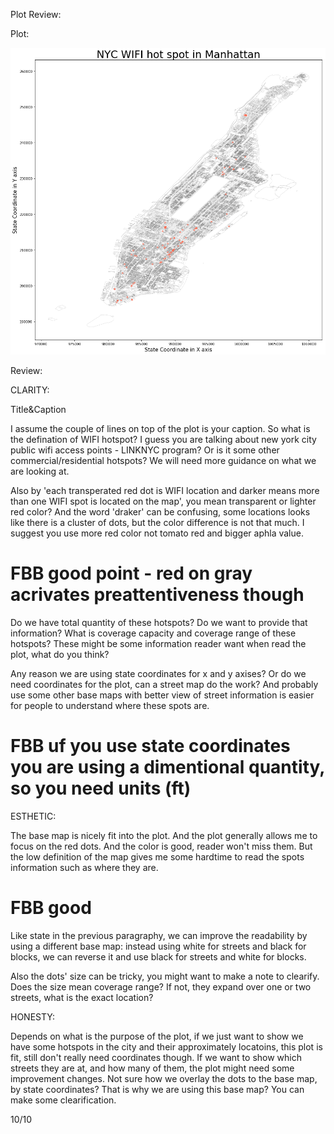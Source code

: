 Plot Review:



Plot:

![Alt text](Plot_sk6176.png)



Review:

CLARITY: 

Title&Caption

I assume the couple of lines on top of the plot is your caption. So what is the defination of WIFI hotspot? I guess you are talking about new york city public wifi access points - LINKNYC program?  Or is it some other commercial/residential hotspots? We will need more guidance on what we are looking at. 

Also by 'each transperated red dot is WIFI location and darker means more than one WIFI spot is located on the map', you mean transparent or lighter red color? And the word 'draker' can be confusing, some locations looks like there is a cluster of dots, but the color difference is not that much. I suggest you use more red color not tomato red and bigger aphla value.

# FBB good point - red on gray acrivates preattentiveness though

Do we have total quantity of these hotspots? Do we want to provide that information? What is coverage capacity and coverage range of these hotspots? These might be some information reader want when read the plot, what do you think?

Any reason we are using state coordinates for x and y axises? Or do we need coordinates for the plot, can a street map do the work? And probably use some other base maps with better view of street information is easier for people to understand where these spots are.

# FBB uf you use state coordinates you are using a dimentional quantity, so you need units (ft)

ESTHETIC: 

The base map is nicely fit into the plot. And the plot generally allows me to focus on the red dots. And the color is good, reader won't miss them.
But the low definition of the map gives me some hardtime to read the spots information such as where they are.

# FBB good

Like state in the previous paragraphy, we can improve the readability by using a different base map: instead using white for streets and black for blocks, we can reverse it and use black for streets and white for blocks.  


Also the dots' size can be tricky, you might want to make a note to clearify. Does the size mean coverage range? If not, they expand over one or two streets, what is the exact location? 


HONESTY: 

Depends on what is the purpose of the plot, if we just want to show we have some hotspots in the city and their approximately locatoins, this plot is fit, still don't really need coordinates though. If we want to show which streets they are at, and how many of them, the plot might need some improvement changes.
Not sure how we overlay the dots to the base map, by state coordinates? That is why we are using this base map?
You can make some clearification.

10/10

